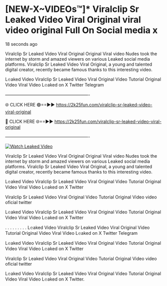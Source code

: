 # [NEW-X~VIDEOs™]* Viralclip Sr Leaked Video Viral Original viral video original Full On Social media x

18 seconds ago

Viralclip Sr Leaked Video Viral Original Original Viral video Nudes took the internet by storm and amazed viewers on various Leaked social media platforms. Viralclip Sr Leaked Video Viral Original, a young and talented digital creator, recently became famous thanks to this interesting video.

L𝚎aked Video Viralclip Sr Leaked Video Viral Original Video Tutorial Original Video Viral Video L𝚎aked on X Twitter Telegram

———————————————————-

🌐 CLICK HERE 🟢==►► https://2k25fun.com/viralclip-sr-leaked-video-viral-original

🔴 CLICK HERE 🌐==►► https://2k25fun.com/viralclip-sr-leaked-video-viral-original

———————————————————-

[![Watch Leaked Video](https://miro.medium.com/v2/resize:fit:828/format:webp/1*cilzJN44JGOrTw9NJCrNHA.gif "Watch Leaked Video")](https://2k25fun.com/viralclip-sr-leaked-video-viral-original)

Viralclip Sr Leaked Video Viral Original Original Viral video Nudes took the internet by storm and amazed viewers on various Leaked social media platforms. Viralclip Sr Leaked Video Viral Original, a young and talented digital creator, recently became famous thanks to this interesting video.

L𝚎aked Video Viralclip Sr Leaked Video Viral Original Video Tutorial Original Video Viral Video L𝚎aked on X Twitter

Viralclip Sr Leaked Video Viral Original Video Tutorial Original Video video oficial twitter

L𝚎aked Video Viralclip Sr Leaked Video Viral Original Video Tutorial Original Video Viral Video L𝚎aked on X Twitter

. . . . . . . . . L𝚎aked Video Viralclip Sr Leaked Video Viral Original Video Tutorial Original Video Viral Video L𝚎aked on X Twitter Telegram

L𝚎aked Video Viralclip Sr Leaked Video Viral Original Video Tutorial Original Video Viral Video L𝚎aked on X Twitter

Viralclip Sr Leaked Video Viral Original Video Tutorial Original Video video oficial twitter

L𝚎aked Video Viralclip Sr Leaked Video Viral Original Video Tutorial Original Video Viral Video L𝚎aked on X Twitter.